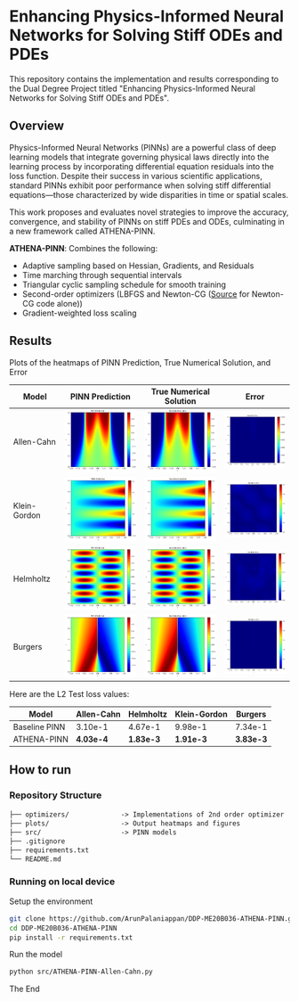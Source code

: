 # Enhancing Physics-Informed Neural Networks for Solving Stiff ODEs and PDEs

This repository contains the implementation and results corresponding to the Dual Degree Project titled "Enhancing Physics-Informed Neural Networks for Solving Stiff ODEs and PDEs".

## Overview

Physics-Informed Neural Networks (PINNs) are a powerful class of deep learning models that integrate governing physical laws directly into the learning process by incorporating differential equation residuals into the loss function. Despite their success in various scientific applications, standard PINNs exhibit poor performance when solving stiff differential equations—those characterized by wide disparities in time or spatial scales.

This work proposes and evaluates novel strategies to improve the accuracy, convergence, and stability of PINNs on stiff PDEs and ODEs, culminating in a new framework called ATHENA-PINN.

**ATHENA-PINN**: Combines the following:
  - Adaptive sampling based on Hessian, Gradients, and Residuals
  - Time marching through sequential intervals
  - Triangular cyclic sampling schedule for smooth training
  - Second-order optimizers (LBFGS and Newton-CG ([Source](https://github.com/pratikrathore8/opt_for_pinns/blob/main/src/opts/nys_newton_cg.py) for Newton-CG code alone))
  - Gradient-weighted loss scaling

## Results

Plots of the heatmaps of PINN Prediction, True Numerical Solution, and Error

| Model        | PINN Prediction | True Numerical Solution | Error |
| ------------ | --------------- | ------------------------ | ----- |
| Allen-Cahn   | <img src="plots/M4-pinn.png" width="200"/> | <img src="plots/numerical.png" width="200"/> | <img src="plots/M4-error.png" width="200"/> |
| Klein-Gordon | <img src="plots/Klein-pinn.png" width="200"/> | <img src="plots/Klein-numerical.png" width="200"/> | <img src="plots/Klein-error.png" width="200"/> |
| Helmholtz    | <img src="plots/Helm-pinn.png" width="200"/> | <img src="plots/Helm-numerical.png" width="200"/> | <img src="plots/Helm-error.png" width="200"/> |
| Burgers      | <img src="plots/Burger-pinn.png" width="200"/> | <img src="plots/Burger-numerical.png" width="200"/> | <img src="plots/Burger-error.png" width="200"/> |

Here are the L2 Test loss values:

| Model       | Allen-Cahn  | Helmholtz    | Klein-Gordon | Burgers |
| ------------ | ---------------------- | ------------ | ------------ | ------- |
| Baseline PINN | 3.10e-1              | 4.67e-1     | 9.98e-1     | 7.34e-1      |
| ATHENA-PINN  | **4.03e-4**           | **1.83e-3** | **1.91e-3** | **3.83e-3**  |

## How to run

### Repository Structure

```
├── optimizers/             -> Implementations of 2nd order optimizer  
├── plots/                  -> Output heatmaps and figures  
├── src/                    -> PINN models    
├── .gitignore           
├── requirements.txt    
└── README.md 
```

### Running on local device

Setup the environment
```bash
git clone https://github.com/ArunPalaniappan/DDP-ME20B036-ATHENA-PINN.git
cd DDP-ME20B036-ATHENA-PINN
pip install -r requirements.txt
 ```

Run the model
```bash
python src/ATHENA-PINN-Allen-Cahn.py
 ```
The End
